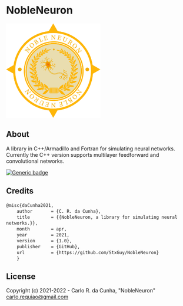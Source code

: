 # NobleNeuron


<img src="https://github.com/StxGuy/NobleNeuron/blob/main/NobleNeuron.png" width="256" height="256">

## About

A library in C++/Armadillo and Fortran for simulating neural networks. Currently the C++ version supports multilayer feedforward and convolutional networks.
    
[![Generic badge](https://img.shields.io/badge/GitHub-StxGuy/NobleNeuron-<COLOR>.svg)](https://github.com/StxGuy/NobleNeuron)


## Credits


    @misc{daCunha2021,
        author       = {C. R. da Cunha},
        title        = {{NobleNeuron, a library for simulating neural networks.}},
        month        = apr,
        year         = 2021,
        version      = {1.0},
        publisher    = {GitHub},
        url          = {https://github.com/StxGuy/NobleNeuron}
        }
        
## License

Copyright (c) 2021-2022 - Carlo R. da Cunha, "NobleNeuron" \
<carlo.requiao@gmail.com>
